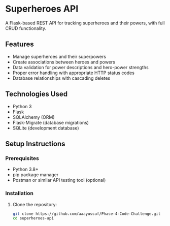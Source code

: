 # Superheroes API

A Flask-based REST API for tracking superheroes and their powers, with full CRUD functionality.

## Features

- Manage superheroes and their superpowers
- Create associations between heroes and powers
- Data validation for power descriptions and hero-power strengths
- Proper error handling with appropriate HTTP status codes
- Database relationships with cascading deletes

## Technologies Used

- Python 3
- Flask
- SQLAlchemy (ORM)
- Flask-Migrate (database migrations)
- SQLite (development database)

## Setup Instructions

### Prerequisites

- Python 3.8+
- pip package manager
- Postman or similar API testing tool (optional)

### Installation

1. Clone the repository:
   ```bash
   git clone https://github.com/aaayussuf/Phase-4-Code-Challenge.git
   cd superheroes-api